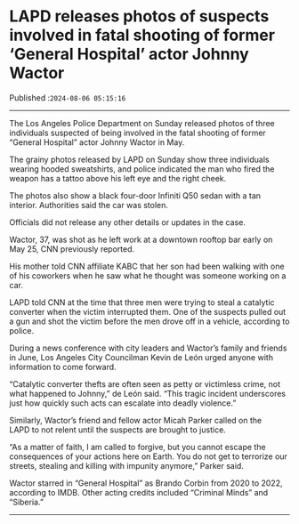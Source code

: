 # LAPD releases photos of suspects involved in fatal shooting of former ‘General Hospital’ actor Johnny Wactor

Published :`2024-08-06 05:15:16`

---

The Los Angeles Police Department on Sunday released photos of three individuals suspected of being involved in the fatal shooting of former “General Hospital” actor Johnny Wactor in May.

The grainy photos released by LAPD on Sunday show three individuals wearing hooded sweatshirts, and police indicated the man who fired the weapon has a tattoo above his left eye and the right cheek.

The photos also show a black four-door Infiniti Q50 sedan with a tan interior. Authorities said the car was stolen.

Officials did not release any other details or updates in the case.

Wactor, 37, was shot as he left work at a downtown rooftop bar early on May 25, CNN previously reported.

His mother told CNN affiliate KABC that her son had been walking with one of his coworkers when he saw what he thought was someone working on a car.

LAPD told CNN at the time that three men were trying to steal a catalytic converter when the victim interrupted them. One of the suspects pulled out a gun and shot the victim before the men drove off in a vehicle, according to police.

During a news conference with city leaders and Wactor’s family and friends in June, Los Angeles City Councilman Kevin de León urged anyone with information to come forward.

“Catalytic converter thefts are often seen as petty or victimless crime, not what happened to Johnny,” de León said. “This tragic incident underscores just how quickly such acts can escalate into deadly violence.”

Similarly, Wactor’s friend and fellow actor Micah Parker called on the LAPD to not relent until the suspects are brought to justice.

“As a matter of faith, I am called to forgive, but you cannot escape the consequences of your actions here on Earth. You do not get to terrorize our streets, stealing and killing with impunity anymore,” Parker said.

Wactor starred in “General Hospital” as Brando Corbin from 2020 to 2022, according to IMDB. Other acting credits included “Criminal Minds” and “Siberia.”

---

